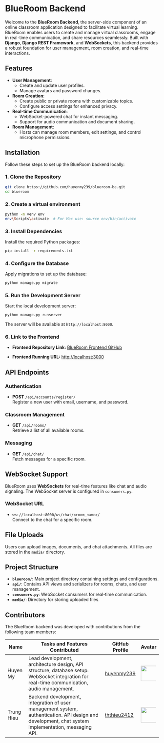 # BlueRoom Backend

Welcome to the **BlueRoom Backend**, the server-side component of an online classroom application designed to facilitate virtual learning. BlueRoom enables users to create and manage virtual classrooms, engage in real-time communication, and share resources seamlessly. Built with **Django**, **Django REST Framework**, and **WebSockets**, this backend provides a robust foundation for user management, room creation, and real-time interactions.

## Features

- **User Management**: 
  - Create and update user profiles.
  - Manage avatars and password changes.
- **Room Creation**: 
  - Create public or private rooms with customizable topics.
  - Configure access settings for enhanced privacy.
- **Real-time Communication**: 
  - WebSocket-powered chat for instant messaging.
  - Support for audio communication and document sharing.
- **Room Management**: 
  - Hosts can manage room members, edit settings, and control microphone permissions.

## Installation

Follow these steps to set up the BlueRoom backend locally:

### 1. Clone the Repository
```bash
git clone https://github.com/huyenmy239/blueroom-be.git
cd blueroom
```

### 2. Create a virtual environment
```bash
python -m venv env
env\Scripts\activate  # For Mac use: source env/bin/activate
```

### 3. Install Dependencies
Install the required Python packages:
```bash
pip install -r requirements.txt
```

### 4. Configure the Database
Apply migrations to set up the database:
```bash
python manage.py migrate
```

### 5. Run the Development Server
Start the local development server:
```bash
python manage.py runserver
```

The server will be available at `http://localhost:8000`.

### 6. Link to the Frontend
- **Frontend Repository Link:** [BlueRoom Frontend GitHub](https://github.com/huyenmy239/blueroom-fe)

- **Frontend Running URL:** [http://localhost:3000](http://localhost:5500)


## API Endpoints

### Authentication
- **POST** `/api/accounts/register/`  
  Register a new user with email, username, and password.

### Classroom Management
- **GET** `/api/rooms/`  
  Retrieve a list of all available rooms.

### Messaging
- **GET** `/api/chat/`  
  Fetch messages for a specific room.

## WebSocket Support

BlueRoom uses **WebSockets** for real-time features like chat and audio signaling. The WebSocket server is configured in `consumers.py`.

### WebSocket URL
- `ws://localhost:8000/ws/chat/<room_name>/`  
  Connect to the chat for a specific room.

## File Uploads

Users can upload images, documents, and chat attachments. All files are stored in the `media/` directory.

## Project Structure

- **`blueroom/`**: Main project directory containing settings and configurations.
- **`api/`**: Contains API views and serializers for rooms, chats, and user management.
- **`consumers.py`**: WebSocket consumers for real-time communication.
- **`media/`**: Directory for storing uploaded files.

## Contributors

The BlueRoom backend was developed with contributions from the following team members:

| Name              | Tasks and Features Contributed                                   | GitHub Profile                          | Avatar                                 |
|-------------------|------------------------------------------------------------------|-----------------------------------------|----------------------------------------|
| Huyen My          | Lead development, architecture design, API structure, database setup. WebSocket integration for real-time communication, audio management. | [huyenmy239](https://github.com/huyenmy239) | <img src="https://avatars.githubusercontent.com/huyenmy239" width="50" /> |
| Trung Hieu          | Backend development, integration of user management system, authentication. API design and development, chat system implementation, messaging API. | [ththieu2412](https://github.com/ththieu2412)   | <img src="https://avatars.githubusercontent.com/ththieu2412" width="50" /> |
